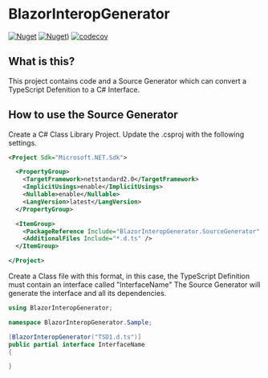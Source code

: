 # BlazorInteropGenerator

[![Nuget](https://img.shields.io/nuget/vpre/BlazorInteropGenerator.svg?style=flat-square)](https://www.nuget.org/packages/BlazorInteropGenerator)
[![Nuget)](https://img.shields.io/nuget/dt/BlazorInteropGenerator.svg?style=flat-square)](https://www.nuget.org/packages/BlazorInteropGenerator)
[![codecov](https://codecov.io/gh/IvanJosipovic/BlazorInteropGenerator/branch/alpha/graph/badge.svg?token=HmcWySWxe5)](https://codecov.io/gh/IvanJosipovic/BlazorInteropGenerator)

## What is this?

This project contains code and a Source Generator which can convert a TypeScript Defenition to a C# Interface.

## How to use the Source Generator
Create a C# Class Library Project.
Update the .csproj with the following settings.

```xml
<Project Sdk="Microsoft.NET.Sdk">

  <PropertyGroup>
    <TargetFramework>netstandard2.0</TargetFramework>
    <ImplicitUsings>enable</ImplicitUsings>
    <Nullable>enable</Nullable>
    <LangVersion>latest</LangVersion>
  </PropertyGroup>

  <ItemGroup>
    <PackageReference Include="BlazorInteropGenerator.SourceGenerator" Version="1.0.0-*" OutputItemType="Analyzer" ReferenceOutputAssembly="false" />
    <AdditionalFiles Include="*.d.ts" />
  </ItemGroup>

</Project>
```

Create a Class file with this format, in this case, the TypeScript Definition must contain an interface called "InterfaceName"
The Source Generator will generate the interface and all its dependencies.
```c#
using BlazorInteropGenerator;

namespace BlazorInteropGenerator.Sample;

[BlazorInteropGenerator("TSD1.d.ts")]
public partial interface InterfaceName
{

}

```